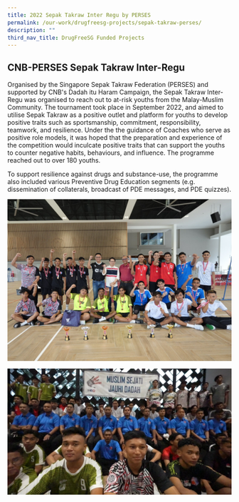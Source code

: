 ```yaml
---
title: 2022 Sepak Takraw Inter Regu by PERSES
permalink: /our-work/drugfreesg-projects/sepak-takraw-perses/
description: ""
third_nav_title: DrugFreeSG Funded Projects
---
```

## CNB-PERSES Sepak Takraw Inter-Regu 

Organised by the Singapore Sepak Takraw Federation (PERSES) and supported by CNB's Dadah itu Haram Campaign, the Sepak Takraw Inter-Regu was organised to reach out to at-risk youths from the Malay-Muslim Community. The tournament took place in September 2022, and aimed to utilise Sepak Takraw as a positive outlet and platform for youths to develop positive traits such as sportsmanship, commitment, responsibility, teamwork, and resilience. Under the the guidance of Coaches who serve as positive role models, it was hoped that the preparation and experience of the competition would inculcate positive traits that can support the youths to counter negative habits, behaviours, and influence. The programme reached out to over 180 youths.

To support resilience against drugs and substance-use, the programme also included various Preventive Drug Education segments (e.g. dissemination of collaterals, broadcast of PDE messages, and PDE quizzes).

![](/images/DFSG%20Projects/307838154_658796115653799_7392370159434305279_n.jpg)

![](/images/DFSG%20Projects/307764772_658796175653793_5551809164276181387_n.jpg)
